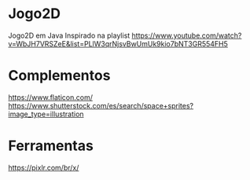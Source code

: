 # Jogo2D
Jogo2D em Java Inspirado na playlist https://www.youtube.com/watch?v=WbJH7VRSZeE&list=PLlW3qrNjsvBwUmUk9kio7bNT3GR554FH5
# Complementos
https://www.flaticon.com/
https://www.shutterstock.com/es/search/space+sprites?image_type=illustration
# Ferramentas
https://pixlr.com/br/x/
